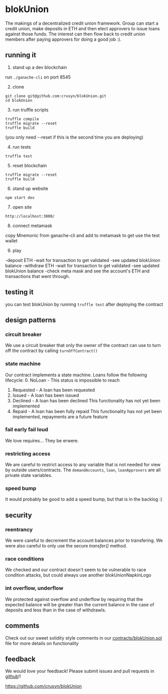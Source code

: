 # blokUnion
The makings of a decentralized credit union framework.  Group can start a credit union, make deposits in ETH and then elect approvers to issue loans against those funds.  The interest can then flow back to credit union members after paying approvers for doing a good job :).

## running it

1. stand up a dev blockchain

run `./ganache-cli` on port 8545

2. clone

```
git clone git@github.com:crusyn/blokUnion.git
cd blokUnion
```

3. run truffle scripts

```
truffle compile
truffle migrate --reset
truffle build
```
(you only need --reset if this is the second time you are deploying)

4. run tests

```
truffle test
```

5. reset blockchain

```
truffle migrate --reset
truffle build
```

6. stand up website

`npm start dev`

7. open site

`http://localhost:3000/`

8. connect metamask

copy Mnemonic from ganache-cli and add to metamask to get use the test wallet

9. play

-deposit ETH
-wait for transaction to get validated
-see updated blokUnion balance
-withdraw ETH
-wait for transaction to get validated
-see updated blokUnion balance
-check meta mask and see the account's ETH and transactions that went through.

## testing it
you can test blokUnion by running `truffle test` after deploying the contract

## design patterns
### circuit breaker
We use a circuit breaker that only the owner of the contract can use to turn off the contract by calling `turnOffContract()`

### state machine
Our contract implements a state machine.  Loans follow the following lifecycle:
0. NoLoan - This status is impossible to reach
1. Requested - A loan has been requested
2. Issued - A loan has been issued
3. Declined - A loan has been declined
  This functionality has not yet been implemented
4. Repaid - A loan has been fully repaid
  This functionality has not yet been implemented, repayments are a future feature

### fail early fail loud
We love requires... They be erwere.

### restricting access
We are careful to restrict access to any variable that is not needed for view by outside users/contracts.  The `demandAccounts`, `loan`, `loanApprovers` are all private state variables.

### speed bump
It would probably be good to add a speed bump, but that is in the backlog :)

## security

### reentrancy
We were careful to decrement the account balances prior to transfering.  We were also careful to only use the secure *transfer()* method.

### race conditions
We checked and our contract doesn't seem to be vulnerable to race condition attacks, but could always use another blokUnionNapkinLogo

### int overflow, underflow
We protected against overflow and underflow by requiring that the expected balance will be greater than the current balance in the case of deposits and less than in the case of withdrawls.

## comments
Check out our sweet solidity style comments in our [contracts/blokUnion.sol](https://github.com/crusyn/blokUnion/blob/master/contracts/blokUnion.sol) file for more details on functionality

## feedback
We would love your feedback!  Please submit issues and pull requests in [github](https://github.com/crusyn/blokUnion)!!

https://github.com/crusyn/blokUnion
